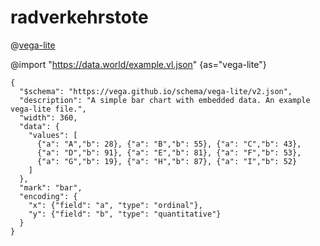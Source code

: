 # radverkehrstote


@[vega-lite](https://data.world/example.vl.json)


@import "https://data.world/example.vl.json" {as="vega-lite"}

```vega-lite
{
  "$schema": "https://vega.github.io/schema/vega-lite/v2.json",
  "description": "A simple bar chart with embedded data. An example vega-lite file.",
  "width": 360,
  "data": {
    "values": [
      {"a": "A","b": 28}, {"a": "B","b": 55}, {"a": "C","b": 43},
      {"a": "D","b": 91}, {"a": "E","b": 81}, {"a": "F","b": 53},
      {"a": "G","b": 19}, {"a": "H","b": 87}, {"a": "I","b": 52}
    ]
  },
  "mark": "bar",
  "encoding": {
    "x": {"field": "a", "type": "ordinal"},
    "y": {"field": "b", "type": "quantitative"}
  }
}
```
